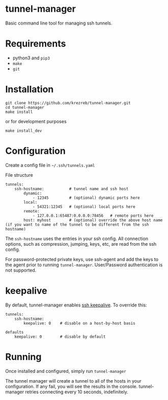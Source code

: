 # tunnel-manager

Basic command line tool for managing ssh tunnels.

# Requirements

- python3 and  `pip3`
- `make`
- `git`

# Installation 

```
git clone https://github.com/krezreb/tunnel-manager.git
cd tunnel-manager
make install
```

or for development purposes

`make install_dev`

# Configuration

Create a config file in `~/.ssh/tunnels.yaml`

File structure

```
tunnels:
    ssh-hostname:           # tunnel name and ssh host
        dynamic:
            - 12345         # (optional) dynamic ports here
        local:
            - 54321:12345   # (optional) local ports here
        remote:
            - 127.0.0.1:65487:0.0.0.0:78456   # remote ports here
        host: myhost        # (optional) override the above host name (if you want to name of the tunnel to be different from the ssh hostname)

```

The `ssh-hostname` uses the entries in your ssh config.  All connection options, such as compression, jumping, keys, etc, are read from the ssh config. 

For password-protected private keys, use ssh-agent and add the keys to the agent prior to running `tunnel-manager`.  User/Password authentication is not supported.

# keepalive

By default, tunnel-manager enables [ssh keepalive](https://medium.com/swlh/keep-ssh-connections-alive-2712462ba68d).  To override this:

```
tunnels:
    ssh-hostname:          
        keepalive: 0    # disable on a host-by-host basis

defaults
    keepalive: 0        # disable by default
```

# Running

Once installed and configured, simply run `tunnel-manager`

The tunnel manager will create a tunnel to all of the hosts in your configuration.  If any fail, you will see the results in the console.  tunnel-manager retries connecting every 10 seconds, indefinitely.  

